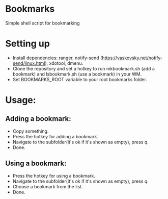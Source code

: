 # Bookmarks
Simple shell script for bookmarking

# Setting up
* Install dependencies: ranger, notify-send (https://vaskovsky.net/notify-send/linux.html), xdotool, dmenu.
* Clone the repository and set a hotkey to run mkbookmark.sh (add a bookmark) and lsbookmark.sh (use a bookmark) in your WM.
* Set BOOKMARKS_ROOT variable to your root bookmarks folder.
# Usage:
## Adding a bookmark: 
* Copy something.
* Press the hotkey for adding a bookmark.
* Navigate to the subfolder(it's ok if it's shown as empty), press q. 
* Done.
## Using a bookmark: 
* Press the hotkey for using a bookmark.
* Navigate to the subfolder(it's ok if it's shown as empty), press q.
* Choose a bookmark from the list.
* Done.
